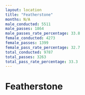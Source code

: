 ```yaml
---
layout: location
title: "Featherstone"
months: N/A
male_conducted: 5511
male_passes: 1864
male_passes_rate_percentage: 33.8
female_conducted: 4273
female_passes: 1399
female_pass_rate_percentage: 32.7
total_conducted: 9787
total_passes: 3263
total_pass_rate_percentage: 33.3
---
```


# Featherstone
